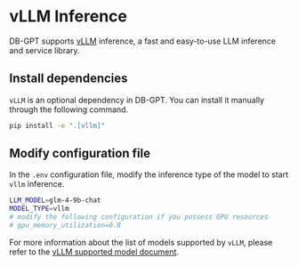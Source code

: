 # vLLM Inference
DB-GPT supports [vLLM](https://github.com/vllm-project/vllm) inference, a fast and easy-to-use LLM inference and service library.

## Install dependencies
`vLLM` is an optional dependency in DB-GPT. You can install it manually through the following command.

```bash
pip install -e ".[vllm]"
```

## Modify configuration file
In the `.env` configuration file, modify the inference type of the model to start `vllm` inference.
```bash
LLM_MODEL=glm-4-9b-chat
MODEL_TYPE=vllm
# modify the following configuration if you possess GPU resources
# gpu_memory_utilization=0.8
```

For more information about the list of models supported by `vLLM`, please refer to the [vLLM supported model document](https://docs.vllm.ai/en/latest/models/supported_models.html#supported-models).

